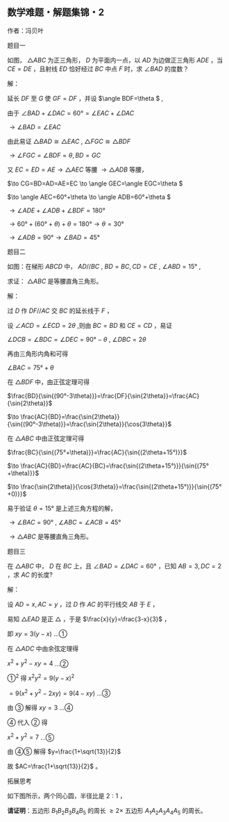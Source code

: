 ## 数学难题・解题集锦・2

作者：冯贝叶

题目一

如图， $\triangle ABC$ 为正三角形， $D$ 为平面内一点，以 $AD$ 为边做正三角形 $ADE$ ，当 $CE=DE$ ，且射线 $ED$ 恰好经过 $BC$ 中点 $F$ 时，求 $\angle BAD$ 的度数？

解：

延长 $DF$ 至 $G$ 使 $GF=DF$ ，并设 $\angle BDF=\theta $ ,

由于 $\angle BAD+\angle DAC=60°=\angle EAC+\angle DAC$

$\to \angle BAD=\angle EAC$

由此易证 $\triangle BAD≅\triangle EAC$ , $\triangle FGC≅\triangle BDF$ 

$\to \angle FGC=\angle BDF=\theta ,BD=GC$

又 $EC=ED=AE \to \triangle AEC$ 等腰 $\to \triangle ADB$ 等腰，

$\to CG=BD=AD=AE=EC \to \angle GEC=\angle EGC=\theta $

$\to \angle AEC=60°+\theta  \to \angle ADB=60°+\theta $

$\to \angle ADE+\angle ADB+\angle BDF=180°$

$\to 60°+(60°+\theta )+\theta =180° \to \theta =30°$

$\to \angle ADB=90° \to \angle BAD=45°$

题目二

如图：在梯形 $ABCD$ 中， $AD//BC$ , $BD=BC,CD=CE$ , $\angle ABD=15°$ ,

求证： $\triangle ABC$ 是等腰直角三角形。

解：

过 $D$ 作 $DF//AC$ 交 $BC$ 的延长线于 $F$ ，

设 $\angle ACD=\angle ECD=2\theta$ ,则由 $BC=BD$ 和 $CE=CD$ ，易证

$\angle DCB=\angle BDC=\angle DEC=90°-\theta$ , $\angle DBC=2\theta$

再由三角形内角和可得

$\angle BAC=75°+\theta$

在 $\triangle BDF$ 中，由正弦定理可得

$\frac{BD}{\sin{(90°-3\theta)}}=\frac{DF}{\sin{2\theta}}=\frac{AC}{\sin{2\theta}}$

$\to \frac{AC}{BD}=\frac{\sin{2\theta}}{\sin{(90°-3\theta)}}=\frac{\sin{2\theta}}{\cos{3\theta}}$

在 $\triangle ABC$ 中由正弦定理可得

$\frac{BC}{\sin{(75°+\theta)}}=\frac{AC}{\sin{(2\theta+15°)}}$

$\to \frac{AC}{BD}=\frac{AC}{BC}=\frac{\sin{(2\theta+15°)}}{\sin{(75°+\theta)}}$

$\to \frac{\sin{2\theta}}{\cos{3\theta}}=\frac{\sin{(2\theta+15°)}}{\sin{(75°+0)}}$

易于验证 $\theta=15°$ 是上述三角方程的解，

$\to \angle BAC=90°$ , $\angle ABC=\angle ACB=45°$

$\to \triangle ABC$ 是等腰直角三角形。

题目三

在 $\triangle ABC$ 中， $D$ 在 $BC$ 上，且 $\angle BAD=\angle DAC=60°$ ，已知 $AB=3,DC=2$ ，求 $AC$ 的长度?

解：

设 $AD=x,AC=y$ ，过 $D$ 作 $AC$ 的平行线交 $AB$ 于 $E$ ，

易知 $△EAD$ 是正 $△$ ，于是 $\frac{x}{y}=\frac{3-x}{3}$ ，

即 $xy=3(y-x)$   ...①

在 $△ADC$ 中由余弦定理得

$x^2+y^2-xy=4$        ...②

$①^2$ 得 $x^2y^2=9(y-x)^2$

$=9(x^2+y^2-2xy)=9(4-xy)$          ...③

由 $③$ 解得 $xy=3$    ...④

$④$ 代入 $②$ 得

$x^2+y^2=7$             ...⑤

由 $④⑤$ 解得 $y=\frac{1+\sqrt{13}}{2}$

故 $AC=\frac{1+\sqrt{13}}{2}$ 。 

拓展思考

如下图所示，两个同心圆，半径比是 $2:1$ ，

**请证明**：五边形 $B_1B_2B_3B_4B_5$ 的周长 $\ge 2\times$ 五边形 $A_1A_2A_3A_4A_5$ 的周长。

